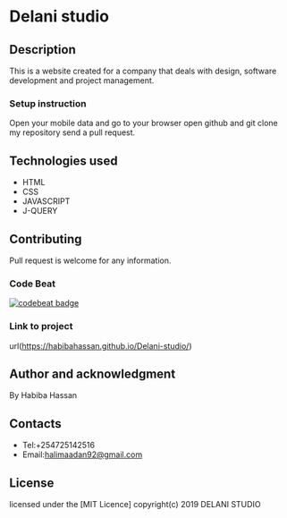 # Delani studio
## Description
 This is a website created for a company that deals with design, software development and project management.
### Setup instruction
Open your mobile data and go to your browser open github and git clone my repository send a pull request.
## Technologies used
* HTML
* CSS
* JAVASCRIPT
* J-QUERY
## Contributing
Pull request is welcome for any information.
### Code Beat
[![codebeat badge](https://codebeat.co/badges/4ac89f72-a53c-417e-a707-57cb09d2b0a7)](https://codebeat.co/projects/github-com-habibahassan-delani-studio-master)
### Link to project
url(https://habibahassan.github.io/Delani-studio/)
## Author and acknowledgment
By Habiba Hassan
## Contacts
* Tel:+254725142516
* Email:halimaadan92@gmail.com
## License
licensed under the [MIT Licence] copyright(c) 2019 DELANI STUDIO


